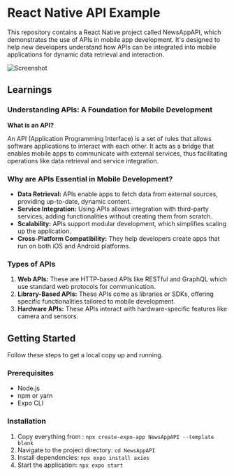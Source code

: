 # React Native API Example

This repository contains a React Native project called NewsAppAPI, which demonstrates the use of APIs in mobile app development. It's designed to help new developers understand how APIs can be integrated into mobile applications for dynamic data retrieval and interaction.

![Screenshot](Uhttps://github.com/BennyWaitWhat/News-App-API-Example/blob/main/Screen%20Shot.png)

## Learnings

### Understanding APIs: A Foundation for Mobile Development

**What is an API?**

An API (Application Programming Interface) is a set of rules that allows software applications to interact with each other. It acts as a bridge that enables mobile apps to communicate with external services, thus facilitating operations like data retrieval and service integration.

### Why are APIs Essential in Mobile Development?

- **Data Retrieval:** APIs enable apps to fetch data from external sources, providing up-to-date, dynamic content.
- **Service Integration:** Using APIs allows integration with third-party services, adding functionalities without creating them from scratch.
- **Scalability:** APIs support modular development, which simplifies scaling up the application.
- **Cross-Platform Compatibility:** They help developers create apps that run on both iOS and Android platforms.

### Types of APIs

1. **Web APIs:** These are HTTP-based APIs like RESTful and GraphQL which use standard web protocols for communication.
2. **Library-Based APIs:** These APIs come as libraries or SDKs, offering specific functionalities tailored to mobile development.
3. **Hardware APIs:** These APIs interact with hardware-specific features like camera and sensors.

## Getting Started

Follow these steps to get a local copy up and running.

### Prerequisites

- Node.js
- npm or yarn
- Expo CLI

### Installation

1. Copy everything from :
   `npx create-expo-app NewsAppAPI --template blank`
2. Navigate to the project directory:
   `cd NewsAppAPI`
3. Install dependencies:
   `npx expo install axios`
4. Start the application:
   `npx expo start`
